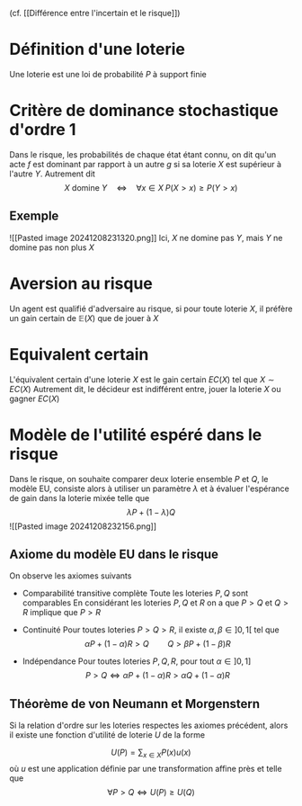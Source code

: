 (cf. [[Différence entre l'incertain et le risque]])


# Définition d'une loterie
Une loterie est une loi de probabilité $P$ à support finie

# Critère de dominance stochastique d'ordre 1
Dans le risque, les probabilités de chaque état étant connu, on dit qu'un acte $f$ est dominant par rapport à un autre $g$ si sa loterie $X$ est supérieur à l'autre $Y$. Autrement dit
$$
X \text{ domine } Y \quad \Leftrightarrow \quad \forall x \in X \;P(X > x) \geq P(Y > x)
$$

## Exemple
![[Pasted image 20241208231320.png]]
Ici, $X$ ne domine pas $Y$, mais $Y$ ne domine pas non plus $X$

# Aversion au risque
Un agent est qualifié d'adversaire au risque, si pour toute loterie $X$, il préfère un gain certain de $\mathbb E(X)$ que de jouer à $X$

# Equivalent certain
L'équivalent certain d'une loterie $X$ est le gain certain $EC(X)$ tel que $X \sim EC(X)$
Autrement dit, le décideur est indifférent entre, jouer la loterie $X$ ou gagner $EC(X)$

# Modèle de l'utilité espéré dans le risque
Dans le risque, on souhaite comparer deux loterie ensemble $P$ et $Q$, le modèle EU, consiste alors à utiliser un paramètre $\lambda$ et à évaluer l'espérance de gain dans la loterie mixée telle que
$$
\lambda P + (1-\lambda)Q
$$
![[Pasted image 20241208232156.png]]

## Axiome du modèle EU dans le risque
On observe les axiomes suivants

- Comparabilité transitive complète
Toute les loteries $P, Q$ sont comparables
En considérant les loteries $P,Q$ et $R$ on a que $P > Q$ et $Q > R$ implique que $P> R$

- Continuité
Pour toutes loteries $P > Q > R$, il existe $\alpha, \beta \in ]0, 1[$ tel que
$$
\alpha P + (1-\alpha)R > Q \quad \quad Q > \beta P+ (1- \beta)R
$$

- Indépendance
Pour toutes loteries $P, Q, R$, pour tout $\alpha \in ]0, 1]$
$$
P > Q \Leftrightarrow \alpha P + (1-\alpha)R > \alpha Q + (1- \alpha)R
$$

## Théorème de von Neumann et Morgenstern
Si la relation d'ordre sur les loteries respectes les axiomes précédent, alors il existe une fonction d'utilité de loterie $U$ de la forme

$$
U(P) = \sum_{x \in X} P(x) u(x)
$$
où $u$ est une application définie par une transformation affine près et telle que
$$
\forall P > Q \Leftrightarrow U(P) \geq U(Q)
$$
